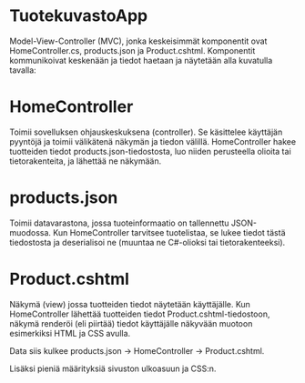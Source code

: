 # TuotekuvastoApp

Model-View-Controller (MVC), jonka keskeisimmät komponentit ovat HomeController.cs, products.json ja Product.cshtml. Komponentit kommunikoivat keskenään ja tiedot haetaan ja näytetään
alla kuvatulla tavalla:

# HomeController

Toimii sovelluksen ohjauskeskuksena (controller). Se käsittelee käyttäjän pyyntöjä ja toimii välikätenä näkymän ja tiedon välillä. HomeController hakee tuotteiden tiedot products.json-tiedostosta, luo niiden perusteella olioita tai tietorakenteita, ja lähettää ne näkymään.

# products.json

Toimii datavarastona, jossa tuoteinformaatio on tallennettu JSON-muodossa. Kun HomeController tarvitsee tuotelistaa, se lukee tiedot tästä tiedostosta ja deserialisoi ne (muuntaa ne C#-olioksi tai tietorakenteeksi).

# Product.cshtml

Näkymä (view) jossa tuotteiden tiedot näytetään käyttäjälle. Kun HomeController lähettää tuotteiden tiedot Product.cshtml-tiedostoon, näkymä renderöi (eli piirtää) tiedot käyttäjälle näkyvään muotoon esimerkiksi HTML
ja CSS avulla.

Data siis kulkee products.json → HomeController → Product.cshtml.

Lisäksi pieniä määrityksiä sivuston ulkoasuun ja CSS:n.
